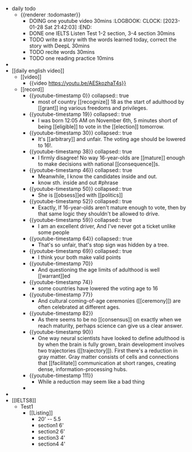 - daily todo
	- {{renderer :todomaster}}
		- DOING one youtube video 30mins
		  :LOGBOOK:
		  CLOCK: [2023-01-28 Sat 21:42:03]
		  :END:
		- DONE one IELTS Listen Test 1-2 section, 3-4 section  30mins
		- TODO write a story with the words learned today, correct the story with DeepL  30mins
		- TODO recite words 30mins
		- TODO one reading practice 10mins
-
- [[daily english video]]
	- [[video]]
		- {{video https://youtu.be/AESkozhaT4s}}
	- [[record]]
		- {{youtube-timestamp 0}}
		  collapsed:: true
			- most of country [[recognize]] 18 as the start of adulthood by [[grant]] ing various freedoms and privileges.
		- {{youtube-timestamp 19}}
		  collapsed:: true
			- I was born 12:05 AM on November 6th, 5 minutes short of being [[eligible]] to vote in the [[election]] tomorrow.
		- {{youtube-timestamp 30}}
		  collapsed:: true
			- It's [[arbitrary]] and unfair. The voting age should be lowered to 16!.
		- {{youtube-timestamp 38}}
		  collapsed:: true
			- I firmly disagree! No way 16-year-olds are [[mature]] enough to  make decisions with national [[consequence]]s.
		- {{youtube-timestamp 46}}
		  collapsed:: true
			- Meanwhile, I know the candidates inside and out.
			- know sth. inside and out #phrase
		- {{youtube-timestamp 50}}
		  collapsed:: true
			- She is [[obsess]]ed with [[politics]]
		- {{youtube-timestamp 52}}
		  collapsed:: true
			- Exactly, If 16-year-olds aren't mature enough to vote, then by that same logic they shouldn't be allowed to drive.
		- {{youtube-timestamp 59}}
		  collapsed:: true
			- I am an excellent driver, And I've never got a ticket unlike some people
		- {{youtube-timestamp 64}}
		  collapsed:: true
			- That's so unfair, that's stop sign was hidden by a tree.
		- {{youtube-timestamp 69}}
		  collapsed:: true
			- I think your both make valid points
		- {{youtube-timestamp 70}}
			- And questioning the age limits of adulthood is well [[warrant]]ed
		- {{youtube-timestamp 74}}
			- some countries have lowered the voting age to 16
		- {{youtube-timestamp 77}}
			- And cultural coming-of-age ceremonies ([[ceremony]]) are often celebrated at different ages.
		- {{youtube-timestamp 82}}
			- As there seems to be no [[consensus]] on exactly when we reach maturity, perhaps science can give us a clear answer.
		- {{youtube-timestamp 90}}
			- One way neural scientists have looked to define adulthood is by when the brain is fully grown, brain development involves two trajectories ([[trajectory]]). First there's a reduction in gray matter. Gray matter consists of cells and connections that [[facilitate]] communication at short ranges, creating dense, information-processing hubs.
		- {{youtube-timestamp 111}}
			- While a reduction may seem like a bad thing
		-
-
- [[IELTS8]]
	- Test1
		- [[Listing]]
			- 20' -- 5.5
			- section1 6'
			- section2 6'
			- section3 4'
			- section4 4'